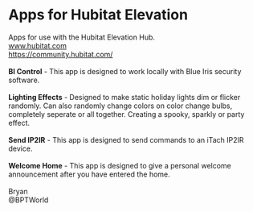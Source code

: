 # Apps for Hubitat Elevation
Apps for use with the Hubitat Elevation Hub.<br>
www.hubitat.com<br>
https://community.hubitat.com/
<br><br>
**BI Control** - This app is designed to work locally with Blue Iris security software.
<br><br>
**Lighting Effects** - Designed to make static holiday lights dim or flicker randomly. Can also randomly change colors on color change bulbs, completely seperate or all together. Creating a spooky, sparkly or party effect.
<br><br>
**Send IP2IR** - This app is designed to send commands to an iTach IP2IR device.
<br><br>
**Welcome Home** - This app is designed to give a personal welcome announcement after you have entered the home.
<br><br>
Bryan<br>
@BPTWorld
